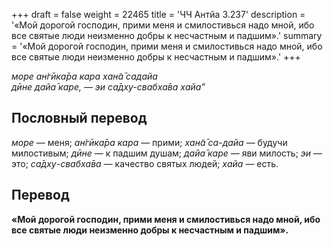 +++
draft = false
weight = 22465
title = 'ЧЧ Антйа 3.237'
description = '«Мой дорогой господин, прими меня и смилостивься надо мной, ибо все святые люди неизменно добры к несчастным и падшим».'
summary = '«Мой дорогой господин, прими меня и смилостивься надо мной, ибо все святые люди неизменно добры к несчастным и падшим».'
+++

_море ан̇гӣка̄ра кара хан̃а̄ садайа  
дӣне дайа̄ каре, — эи са̄дху-свабха̄ва хайа”_

## Пословный перевод

_море_ — меня; _ан̇гӣка̄ра_ _кара_ — прими; _хан̃а̄_ _са_\-_дайа_ — будучи милостивым; _дӣне_ — к падшим душам; _дайа̄_ _каре_ — яви милость; _эи_ — это; _са̄дху_\-_свабха̄ва_ — качество святых людей; _хайа_ — есть.

## Перевод

**«Мой дорогой господин, прими меня и смилостивься надо мной, ибо все святые люди неизменно добры к несчастным и падшим».**
